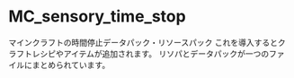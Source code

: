 # MC_sensory_time_stop
マインクラフトの時間停止データパック・リソースパック
これを導入するとクラフトレシピやアイテムが追加されます。
リソパとデータパックが一つのファイルにまとめられています。
